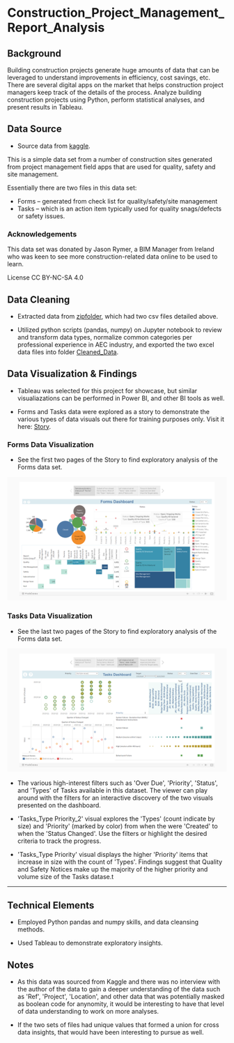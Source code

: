 # Construction_Project_Management_Report_Analysis

## Background 
Building construction projects generate huge amounts of data that can be leveraged to understand improvements in efficiency, cost savings, etc. There are several digital apps on the market that helps construction project managers keep track of the details of the process.  Analyze building construction projects using Python, perform statistical analyses, and present results in Tableau.

## Data Source
* Source data from [kaggle](https://www.kaggle.com/claytonmiller/construction-and-project-management-example-data).

This is a simple data set from a number of construction sites generated from project management field apps that are used for quality, safety and site management.

Essentially there are two files in this data set:
* Forms – generated from check list for quality/safety/site management
* Tasks – which is an action item typically used for quality snags/defects or safety issues.

### Acknowledgements
This data set was donated by Jason Rymer, a BIM Manager from Ireland who was keen to see more construction-related data online to be used to learn.

License CC BY-NC-SA 4.0

## Data Cleaning
* Extracted data from [zipfolder](Raw_Data/archive (1)), which had two csv files detailed above.

* Utilized python scripts (pandas, numpy) on Jupyter notebook to review and transform data types, normalize common categories per professional experience in AEC industry, and exported the two excel data files into folder [Cleaned_Data](Cleaned_Data).

## Data Visualization & Findings
* Tableau was selected for this project for showcase, but similar visualiazations can be performed in Power BI, and other BI tools as well.

* Forms and Tasks data were explored as a story to demonstrate the various types of data visuals out there for training purposes only. Visit it here: [Story](https://public.tableau.com/views/2022-0201CPR_Story/ConstructionFormsTask?:language=en-US&:display_count=n&:origin=viz_share_link).

### Forms Data Visualization
* See the first two pages of the Story to find exploratory analysis of the Forms data set.

![Forms_1.png](Readme_Images/Forms_1.png)

### Tasks Data Visualization
* See the last two pages of the Story to find exploratory analysis of the Forms data set.

![Tasks_1.png](Readme_Images/Tasks_1.png)

* The various high-interest filters such as 'Over Due', 'Priority', 'Status', and 'Types' of Tasks available in this dataset. The viewer can play around with the filters for an interactive discovery of the two visuals presented on the dashboard.

* 'Tasks_Type Priority_2' visual explores the 'Types' (count indicate by size) and 'Priority' (marked by color) from when the were 'Created' to when the 'Status Changed'. Use the filters or highlight the desired criteria to track the progress.

* 'Tasks_Type Priority' visual displays the higher 'Priority' items that increase in size with the count of 'Types'. Findings suggest that Quality and Safety Notices make up the majority of the higher priority and volume size of the Tasks datase.t

---

## Technical Elements

* Employed Python pandas and numpy skills, and data cleansing methods.

* Used Tableau to demonstrate exploratory insights.

## Notes

* As this data was sourced from Kaggle and there was no interview with the author of the data to gain a deeper understanding of the data such as 'Ref', 'Project', 'Location', and other data that was potentially masked as boolean code for anynomity, it would be interesting to have that level of data understanding to work on more analyses.

* If the two sets of files had unique values that formed a union for cross data insights, that would have been interesting to pursue as well.